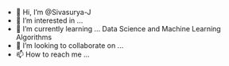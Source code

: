 - 👋 Hi, I’m @Sivasurya-J
- 👀 I’m interested in ...   
- 🌱 I’m currently learning ... Data Science and Machine Learning Algorithms
- 💞️ I’m looking to collaborate on ...
- 📫 How to reach me ...

<!---
Sivasurya-J/Sivasurya-J is a ✨ special ✨ repository because its `README.md` (this file) appears on your GitHub profile.
You can click the Preview link to take a look at your changes.
--->
